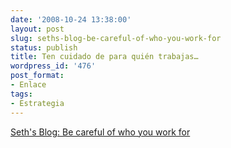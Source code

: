 ```yaml
---
date: '2008-10-24 13:38:00'
layout: post
slug: seths-blog-be-careful-of-who-you-work-for
status: publish
title: Ten cuidado de para quién trabajas…
wordpress_id: '476'
post_format:
- Enlace
tags:
- Estrategia
---
```


[Seth's Blog: Be careful of who you work for](http://sethgodin.typepad.com/seths_blog/2008/10/be-careful-of-w.html)
